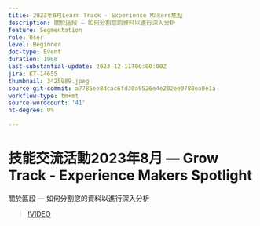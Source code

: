 ```yaml
---
title: 2023年8月Learn Track - Experience Makers焦點
description: 關於區段 — 如何分割您的資料以進行深入分析
feature: Segmentation
role: User
level: Beginner
doc-type: Event
duration: 1968
last-substantial-update: 2023-12-11T00:00:00Z
jira: KT-14655
thumbnail: 3425989.jpeg
source-git-commit: a7785ee8dcac6fd30a9526e4e202ee0780ea0e1a
workflow-type: tm+mt
source-wordcount: '41'
ht-degree: 0%

---
```



# 技能交流活動2023年8月 — Grow Track - Experience Makers Spotlight

關於區段 — 如何分割您的資料以進行深入分析

>[!VIDEO](https://video.tv.adobe.com/v/3425989/?learn=on)
